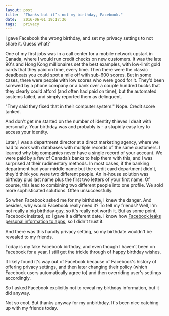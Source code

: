 ```yaml
---
layout: post
title:  "Thanks but it’s not my birthday, Facebook."
date:   2016-06-01 19:17:36
tags:   privacy
---
```


I gave Facebook the wrong birthday, and set my privacy settings to not share it. Guess what?

One of my first jobs was in a call center for a mobile network upstart in Canada, where I would run credit checks on new customers. It was the late 90's and Hong Kong millionaires set the best examples, with low-limit gold cards that they paid on time, every time. Then there were the classic deadbeats you could spot a mile off with sub-600 scores. But in some cases, there were people with low scores who were good for it.  They’d been screwed by a phone company or a bank over a couple hundred bucks that they clearly could afford (and often had paid on time), but the automated systems failed, and simply reported them as delinquent.  

"They said they fixed that in their computer system."  Nope. Credit score tanked.

And don't get me started on the number of identity thieves I dealt with personally.  Your birthday was and probably is - a stupidly easy key to access your identity.

Later, I was a department director at a direct marketing agency, where we had to work with databases with multiple records of the same customers. I learned why big companies never have a single record of your account. We were paid by a few of Canada’s banks to help them with this, and I was surprised at their rudimentary methods. In most cases, if the banking department had your middle name but the credit card department didn't, they'd think you were two different people.  An in-house solution was birthday plus last name plus the first two letters of your first name.  Of course, this lead to combining two different people into one profile.   We sold more sophisticated solutions. Often unsuccessfully.

So when Facebook asked me for my birthdate, I knew the danger.  And besides, why would Facebook really need it?  To tell my friends? Well, I'm not really a big birthday guy, so it's really not worth it.  But as some point, Facebook insisted, so I gave it a different date.  I know how [Facebook leaks personal information to apps](http://saintsal.com/facebook), so I didn't trust it.

And there was this handly privacy setting, so my birthdate wouldn't be revealed to my friends.

Today is my fake Facebook birthday, and even though I haven't been on Facebook for a year, I still get the trickle through of happy birthday wishes.

It likely found it's way out of Facebook because of Facebook's history of offering privacy settings, and then later changing their policy (which Facebook users automatically agree to) and then overriding user's settings accordingly.

So I asked Facebook explicitly not to reveal my birthday information, but it did anyway.

Not so cool.  But thanks anyway for my unbirthday.  It's been nice catching up with my friends today.
